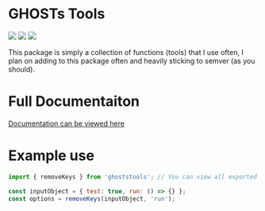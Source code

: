 # GHOSTs Tools

[![](https://img.shields.io/npm/v/ghoststools?label=Latest%20Version&style=for-the-badge&logo=npm&color=informational)](https://www.npmjs.com/package/ghoststools)
[![](https://img.shields.io/static/v1?label=Project%20Creator&message=GHOST&color=informational&style=for-the-badge)](https://ghostdev.xyz)
[![](https://img.shields.io/github/workflow/status/ghostdevv/ghoststools/Test%20Codebase/main?style=for-the-badge)](https://github.com/ghostdevv/ghoststools)

This package is simply a collection of functions (tools) that I use often, I plan on adding to this package often and heavily sticking to semver (as you should).

# Full Documentaiton
[Documentation can be viewed here](https://ghostdevv.github.io/ghoststools/)

# Example use
```js
import { removeKeys } from 'ghoststools'; // You can view all exported members on the docs

const inputObject = { test: true, run: () => {} };
const options = removeKeys(inputObject, 'run');
```